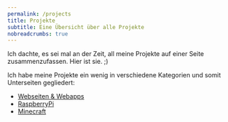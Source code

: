 ```yaml
---
permalink: /projects
title: Projekte
subtitle: Eine Übersicht über alle Projekte
nobreadcrumbs: true
---
```


Ich dachte, es sei mal an der Zeit, all meine Projekte auf einer Seite zusammenzufassen. Hier ist sie. ;)

Ich habe meine Projekte ein wenig in verschiedene Kategorien und somit Unterseiten gegliedert:

- [Webseiten & Webapps](/projects/web)
- [RaspberryPi](/projects/raspberrypi)
- [Minecraft](/projects/minecraft)
